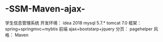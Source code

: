 # -SSM-Maven-ajax-
学生信息管理系统
开发环境：
idea 2018
mysql 5.7.*
tomcat 7.0
框架：
spring+springmvc+mybtis
前端
ajax+bootstarp+jquery
分页：
pagehelper
风格：
Maven
